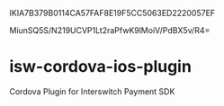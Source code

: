 IKIA7B379B0114CA57FAF8E19F5CC5063ED2220057EF 

MiunSQ5S/N219UCVP1Lt2raPfwK9lMoiV/PdBX5v/R4=
# isw-cordova-ios-plugin
Cordova Plugin for Interswitch Payment SDK


